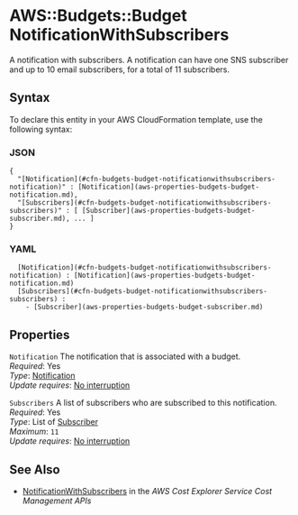 # AWS::Budgets::Budget NotificationWithSubscribers<a name="aws-properties-budgets-budget-notificationwithsubscribers"></a>

A notification with subscribers\. A notification can have one SNS subscriber and up to 10 email subscribers, for a total of 11 subscribers\.

## Syntax<a name="aws-properties-budgets-budget-notificationwithsubscribers-syntax"></a>

To declare this entity in your AWS CloudFormation template, use the following syntax:

### JSON<a name="aws-properties-budgets-budget-notificationwithsubscribers-syntax.json"></a>

```
{
  "[Notification](#cfn-budgets-budget-notificationwithsubscribers-notification)" : [Notification](aws-properties-budgets-budget-notification.md),
  "[Subscribers](#cfn-budgets-budget-notificationwithsubscribers-subscribers)" : [ [Subscriber](aws-properties-budgets-budget-subscriber.md), ... ]
}
```

### YAML<a name="aws-properties-budgets-budget-notificationwithsubscribers-syntax.yaml"></a>

```
﻿  [Notification](#cfn-budgets-budget-notificationwithsubscribers-notification) : [Notification](aws-properties-budgets-budget-notification.md)
﻿  [Subscribers](#cfn-budgets-budget-notificationwithsubscribers-subscribers) : 
    - [Subscriber](aws-properties-budgets-budget-subscriber.md)
```

## Properties<a name="aws-properties-budgets-budget-notificationwithsubscribers-properties"></a>

`Notification`  <a name="cfn-budgets-budget-notificationwithsubscribers-notification"></a>
The notification that is associated with a budget\.  
*Required*: Yes  
*Type*: [Notification](aws-properties-budgets-budget-notification.md)  
*Update requires*: [No interruption](https://docs.aws.amazon.com/AWSCloudFormation/latest/UserGuide/using-cfn-updating-stacks-update-behaviors.html#update-no-interrupt)

`Subscribers`  <a name="cfn-budgets-budget-notificationwithsubscribers-subscribers"></a>
A list of subscribers who are subscribed to this notification\.  
*Required*: Yes  
*Type*: List of [Subscriber](aws-properties-budgets-budget-subscriber.md)  
*Maximum*: `11`  
*Update requires*: [No interruption](https://docs.aws.amazon.com/AWSCloudFormation/latest/UserGuide/using-cfn-updating-stacks-update-behaviors.html#update-no-interrupt)

## See Also<a name="aws-properties-budgets-budget-notificationwithsubscribers--seealso"></a>
+  [NotificationWithSubscribers](https://docs.aws.amazon.com/aws-cost-management/latest/APIReference/API_budgets_NotificationWithSubscribers.html) in the *AWS Cost Explorer Service Cost Management APIs* 